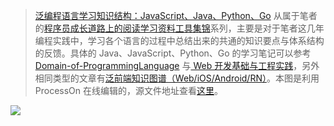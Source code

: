 > [泛编程语言学习知识结构：JavaScript、Java、Python、Go](https://parg.co/bt0) 从属于笔者的[程序员成长道路上的阅读学习资料工具集锦](https://parg.co/bst)系列，主要是对于笔者这几年编程实践中，学习各个语言的过程中总结出来的共通的知识要点与体系结构的反馈。具体的 Java、JavaScript、Python、Go 的学习笔记可以参考 [Domain-of-ProgrammingLanguage](https://github.com/wxyyxc1992/Domain-of-ProgrammingLanguage) 与[ Web 开发基础与工程实践](https://parg.co/bMe)，另外相同类型的文章有[泛前端知识图谱（Web/iOS/Android/RN）](https://zhuanlan.zhihu.com/p/25939682)。本图是利用 ProcessOn 在线编辑的，源文件地址查看[这里](https://www.processon.com/view/link/5858d52ce4b0f767285df0b0)。

![](https://coding.net/u/hoteam/p/Cache/git/raw/master/2017/8/3/%25E7%25BC%2596%25E7%25A8%258B%25E8%25AF%25AD%25E8%25A8%2580.png)
